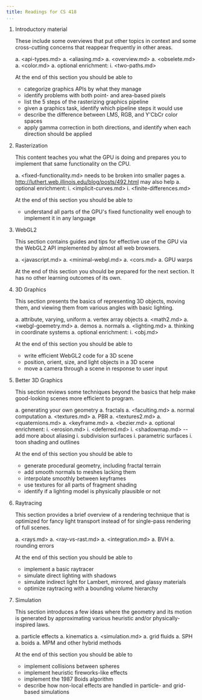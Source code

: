 ```yaml
---
title: Readings for CS 418
...
```


1. Introductory material
    
    These include some overviews that put other topics in context
    and some cross-cutting concerns that reappear frequently in other areas.
    
    a. <api-types.md>
    a. <aliasing.md>
    a. <overview.md>
    a. <obselete.md>
    a. <color.md>
    a. optional enrichment:
        i. <two-paths.md>

    At the end of this section you should be able to
    
    - categorize graphics APIs by what they manage
    - identify problems with both point- and area-based pixels
    - list the 5 steps of the rasterizing graphics pipeline
    - given a graphics task, identify which pipeline steps it would use
    - describe the difference between LMS, RGB, and Y'CbCr color spaces
    - apply gamma correction in both directions, and identify when each direction should be applied
    
2. Rasterization
    
    This content teaches you what the GPU is doing and prepares you to implement that same functionality on the CPU.
    
    a. <fixed-functionality.md> needs to be broken into smaller pages
    a. <http://luthert.web.illinois.edu/blog/posts/492.html> may also help
    a. optional enrichment:
        i. <implicit-curves.md>
        i. <finite-differences.md>
    
    
    At the end of this section you should be able to
    
    - understand all parts of the GPU's fixed functionality well enough to implement it in any language

3. WebGL2
    
    This section contains guides and tips for effective use of the GPU via the WebGL2 API implemented by almost all web browsers.
    
    a. <javascript.md>
    a. <minimal-webgl.md>
    a. <cors.md>
    a. GPU warps

    At the end of this section you should be prepared for the next section.
    It has no other learning outcomes of its own.
    
4. 3D Graphics
    
    This section presents the basics of representing 3D objects, moving them, and viewing them from various angles with basic lighting.
    
    a. attribute, varying, uniform
    a. vertex array objects
    a. <math2.md>
    a. <webgl-goemetry.md>
    a. demos
    a. normals
    a. <lighting.md>
    a. thinking in coordinate systems
    a. optional enrichment:
        i. <obj.md>

    At the end of this section you should be able to 
    
    - write efficient WebGL2 code for a 3D scene
    - position, orient, size, and light objects in a 3D scene
    - move a camera through a scene in response to user input

5. Better 3D Graphics
    
    This section reviews some techniques beyond the basics that help make good-looking scenes more efficient to program.
    
    a. generating your own geometry
    a. fractals
    a. <faculting.md>
    a. normal computation
    a. <textures.md>
    a. PBR
    a. <textures2.md>
    a. <quaternions.md>
    a. <keyframe.md>
    a. <bezier.md>
    a. optional enrichment:
        i. <erosion.md>
        i. <deferred.md>
        i. <shadowmap.md> -- add more about aliasing
        i. subdivision surfaces
        i. parametric surfaces
        i. toon shading and outlines
    
    At the end of this section you should be able to 
    
    - generate procedural geometry, including fractal terrain
    - add smooth normals to meshes lacking them
    - interpolate smoothly between keyframes
    - use textures for all parts of fragment shading
    - identify if a lighting model is physically plausible or not

6. Raytracing
    
    This section provides a brief overview of a rendering technique that is optimized for fancy light transport instead of for single-pass rendering of full scenes.
    
    a. <rays.md>
    a. <ray-vs-rast.md>
    a. <integration.md>
    a. BVH
    a. rounding errors

    At the end of this section you should be able to
    
    - implement a basic raytracer
    - simulate direct lighting with shadows
    - simulate indirect light for Lambert, mirrored, and glassy materials
    - optimize raytracing with a bounding volume hierarchy

7. Simulation
    
    This section introduces a few ideas where the geometry and its motion is generated by approximating various heuristic and/or physically-inspired laws.
    
    a. particle effects
    a. kinematics
    a. <simulation.md>
    a. grid fluids
    a. SPH
    a. boids
    a. MPM and other hybrid methods
    
    At the end of this section you should be able to
    
    - implement collisions between spheres
    - implement heuristic fireworks-like effects
    - implement the 1987 Boids algorithm
    - describe how non-local effects are handled in particle- and grid-based simulations

